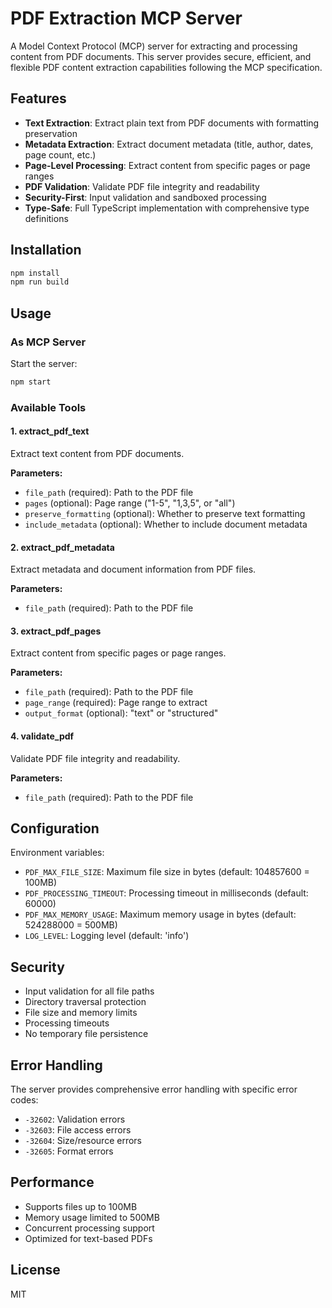 # PDF Extraction MCP Server

A Model Context Protocol (MCP) server for extracting and processing content from PDF documents. This server provides secure, efficient, and flexible PDF content extraction capabilities following the MCP specification.

## Features

- **Text Extraction**: Extract plain text from PDF documents with formatting preservation
- **Metadata Extraction**: Extract document metadata (title, author, dates, page count, etc.)
- **Page-Level Processing**: Extract content from specific pages or page ranges
- **PDF Validation**: Validate PDF file integrity and readability
- **Security-First**: Input validation and sandboxed processing
- **Type-Safe**: Full TypeScript implementation with comprehensive type definitions

## Installation

```bash
npm install
npm run build
```

## Usage

### As MCP Server

Start the server:

```bash
npm start
```

### Available Tools

#### 1. extract_pdf_text
Extract text content from PDF documents.

**Parameters:**
- `file_path` (required): Path to the PDF file
- `pages` (optional): Page range ("1-5", "1,3,5", or "all")
- `preserve_formatting` (optional): Whether to preserve text formatting
- `include_metadata` (optional): Whether to include document metadata

#### 2. extract_pdf_metadata
Extract metadata and document information from PDF files.

**Parameters:**
- `file_path` (required): Path to the PDF file

#### 3. extract_pdf_pages
Extract content from specific pages or page ranges.

**Parameters:**
- `file_path` (required): Path to the PDF file
- `page_range` (required): Page range to extract
- `output_format` (optional): "text" or "structured"

#### 4. validate_pdf
Validate PDF file integrity and readability.

**Parameters:**
- `file_path` (required): Path to the PDF file

## Configuration

Environment variables:
- `PDF_MAX_FILE_SIZE`: Maximum file size in bytes (default: 104857600 = 100MB)
- `PDF_PROCESSING_TIMEOUT`: Processing timeout in milliseconds (default: 60000)
- `PDF_MAX_MEMORY_USAGE`: Maximum memory usage in bytes (default: 524288000 = 500MB)
- `LOG_LEVEL`: Logging level (default: 'info')

## Security

- Input validation for all file paths
- Directory traversal protection
- File size and memory limits
- Processing timeouts
- No temporary file persistence

## Error Handling

The server provides comprehensive error handling with specific error codes:
- `-32602`: Validation errors
- `-32603`: File access errors
- `-32604`: Size/resource errors
- `-32605`: Format errors

## Performance

- Supports files up to 100MB
- Memory usage limited to 500MB
- Concurrent processing support
- Optimized for text-based PDFs

## License

MIT